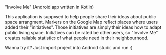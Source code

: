 "Involve Me" 
(Android app written in Kotlin) 

This application is supposed to help people share their ideas about public space arrangment. 
Markers on the Google Map reflect places where users added their "initiatives". 
Those initiatives are simply their ideas how to adapt public living space. 
Initiatives can be rated be other users, so "Involve Me" creates raliable statistics of what people need in their neighbourhood.

Wanna try it?
Just import project into Android studio and run :)
